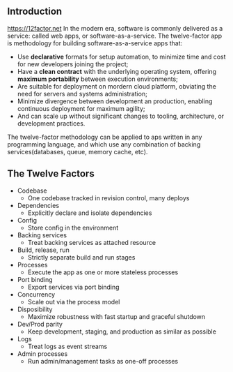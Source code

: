 ## Introduction

https://12factor.net
In the modern era, software is commonly delivered as a service: called web apps, or software-as-a-service. The twelve-factor app is methodology for building software-as-a-service apps that:
- Use **declarative** formats for setup automation, to minimize time and cost for new developers joining the project;
- Have a **clean contract** with the underlying operating system, offering **maximum portability** between execution environments;
- Are suitable for deployment on mordern cloud platform, obviating the need for servers and systems administration;
- Minimize divergence between development an production, enabling continuous deployment for maximum agility;
- And can scale up without significant changes to tooling, architecture, or development practices.

The twelve-factor methodology can be applied to aps written in any programming language, and which use any combination of backing services(databases, queue, memory cache, etc).

## The Twelve Factors
- Codebase
  - One codebase tracked in revision control, many deploys
- Dependencies
  - Explicitly declare and isolate dependencies
- Config
  - Store config in the environment
- Backing services
  - Treat backing services as attached resource
- Build, release, run
  - Strictly separate build and run stages
- Processes
  - Execute the app as one or more stateless processes
- Port binding
  - Export services via port binding
- Concurrency
  - Scale out via the process model
- Disposibility
  - Maximize robustness with fast startup and graceful shutdown
- Dev/Prod parity
  - Keep development, staging, and production as similar as possible
- Logs
  - Treat logs as event streams
- Admin processes
  - Run admin/management tasks as one-off processes

